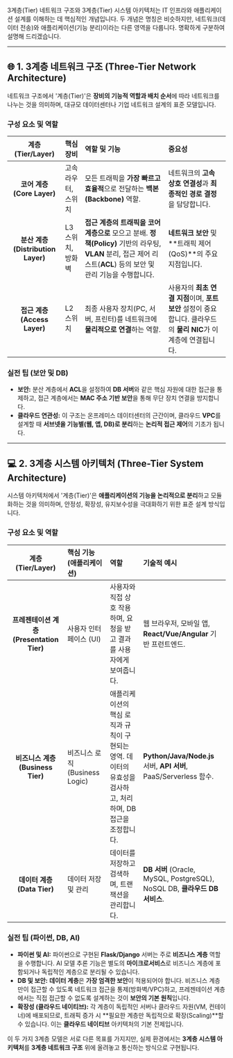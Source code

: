 3계층(Tier) 네트워크 구조와 3계층(Tier) 시스템 아키텍처는 IT 인프라와 애플리케이션 설계를 이해하는 데 핵심적인 개념입니다. 두 개념은 명칭은 비슷하지만, 네트워크(데이터 전송)와 애플리케이션(기능 분리)이라는 다른 영역을 다룹니다. 명확하게 구분하여 설명해 드리겠습니다.

---

## 🌐 1. 3계층 네트워크 구조 (Three-Tier Network Architecture)

네트워크 구조에서 '계층(Tier)'은 **장비의 기능적 역할과 배치 순서**에 따라 네트워크를 나누는 것을 의미하며, 대규모 데이터센터나 기업 네트워크 설계의 표준 모델입니다.

### 구성 요소 및 역할

| 계층 (Tier/Layer) | 핵심 장비 | 역할 및 기능 | 중요성 |
| :---: | :--- | :--- | :--- |
| **코어 계층 (Core Layer)** | 고속 라우터, 스위치 | 모든 트래픽을 **가장 빠르고 효율적**으로 전달하는 **백본(Backbone)** 역할. | 네트워크의 **고속 상호 연결성**과 **최종적인 경로 결정**을 담당합니다. |
| **분산 계층 (Distribution Layer)** | L3 스위치, 방화벽 | **접근 계층의 트래픽을 코어 계층으로** 모으고 분배. **정책(Policy)** 기반의 라우팅, **VLAN** 분리, 접근 제어 리스트(**ACL**) 등의 보안 및 관리 기능을 수행합니다. | **네트워크 보안** 및 **트래픽 제어(QoS)**의 주요 지점입니다. |
| **접근 계층 (Access Layer)** | L2 스위치 | 최종 사용자 장치(PC, 서버, 프린터)를 네트워크에 **물리적으로 연결**하는 역할. | 사용자의 **최초 연결 지점**이며, **포트 보안** 설정이 중요합니다. 클라우드의 **물리 NIC**가 이 계층에 연결됩니다. |

### 실전 팁 (보안 및 DB)

* **보안:** 분산 계층에서 **ACL**을 설정하여 **DB 서버**와 같은 핵심 자원에 대한 접근을 통제하고, 접근 계층에서는 **MAC 주소 기반 보안**을 통해 무단 장치 연결을 방지합니다.
* **클라우드 연관성:** 이 구조는 온프레미스 데이터센터의 근간이며, 클라우드 **VPC**를 설계할 때 **서브넷을 기능별(웹, 앱, DB)로 분리**하는 **논리적 접근 제어**의 기초가 됩니다.

---

## 💻 2. 3계층 시스템 아키텍처 (Three-Tier System Architecture)

시스템 아키텍처에서 '계층(Tier)'은 **애플리케이션의 기능을 논리적으로 분리**하고 모듈화하는 것을 의미하며, 안정성, 확장성, 유지보수성을 극대화하기 위한 표준 설계 방식입니다.

### 구성 요소 및 역할

| 계층 (Tier/Layer) | 핵심 기능 (애플리케이션) | 역할 | 기술적 예시 |
| :---: | :--- | :--- | :--- |
| **프레젠테이션 계층 (Presentation Tier)** | 사용자 인터페이스 (UI) | 사용자와 직접 상호 작용하며, 요청을 받고 결과를 사용자에게 보여줍니다. | 웹 브라우저, 모바일 앱, **React/Vue/Angular** 기반 프런트엔드. |
| **비즈니스 계층 (Business Tier)** | 비즈니스 로직 (Business Logic) | 애플리케이션의 핵심 로직과 규칙이 구현되는 영역. 데이터의 유효성을 검사하고, 처리하며, DB 접근을 조정합니다. | **Python/Java/Node.js** 서버, **API 서버**, PaaS/Serverless 함수. |
| **데이터 계층 (Data Tier)** | 데이터 저장 및 관리 | 데이터를 저장하고 검색하며, 트랜잭션을 관리합니다. | **DB 서버** (Oracle, MySQL, PostgreSQL), NoSQL DB, **클라우드 DB 서비스**. |

### 실전 팁 (파이썬, DB, AI)

* **파이썬 및 AI:** 파이썬으로 구현된 **Flask/Django** 서버는 주로 **비즈니스 계층** 역할을 수행합니다. AI 모델 추론 기능은 별도의 **마이크로서비스**로 비즈니스 계층에 포함되거나 독립적인 계층으로 분리될 수 있습니다.
* **DB 및 보안:** **데이터 계층**은 **가장 엄격한 보안**이 적용되어야 합니다. 비즈니스 계층만이 접근할 수 있도록 네트워크 접근을 통제(방화벽/VPC)하고, 프레젠테이션 계층에서는 직접 접근할 수 없도록 설계하는 것이 **보안의 기본 원칙**입니다.
* **확장성 (클라우드 네이티브):** 각 계층이 독립적인 서버나 클라우드 자원(VM, 컨테이너)에 배포되므로, 트래픽 증가 시 **필요한 계층만 독립적으로 확장(Scaling)**할 수 있습니다. 이는 **클라우드 네이티브** 아키텍처의 기본 전제입니다.

이 두 가지 3계층 모델은 서로 다른 목표를 가지지만, 실제 환경에서는 **3계층 시스템 아키텍처**를 **3계층 네트워크 구조** 위에 올려놓고 통신하는 방식으로 구현됩니다.
